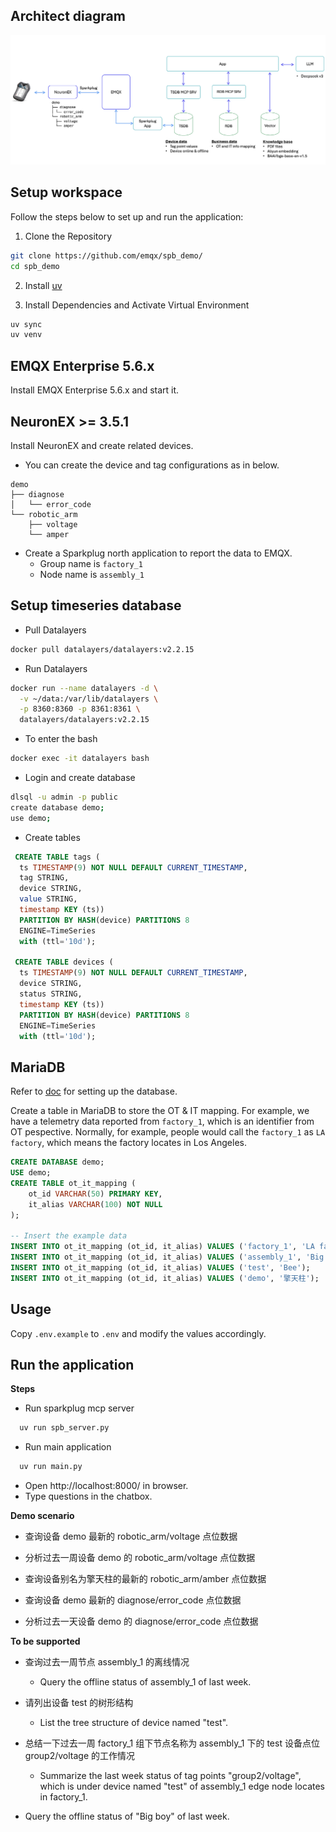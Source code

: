 


## Architect diagram
![alt text](./docs/arch.png)

## Setup workspace

Follow the steps below to set up and run the application:

1. Clone the Repository
```bash
git clone https://github.com/emqx/spb_demo/
cd spb_demo
```
2. Install [uv](https://docs.astral.sh/uv/getting-started/installation/)

3. Install Dependencies and Activate Virtual Environment
```bash
uv sync
uv venv
```

## EMQX Enterprise 5.6.x
Install EMQX Enterprise 5.6.x and start it.

## NeuronEX >= 3.5.1
Install NeuronEX and create related devices. 

- You can create the device and tag configurations as in below.

```
demo
├── diagnose
│   └── error_code
└── robotic_arm
    ├── voltage
    └── amper
```

- Create a Sparkplug north application to report the data to EMQX.
  - Group name is `factory_1` 
  - Node name is `assembly_1`

## Setup timeseries database

- Pull Datalayers

```bash
docker pull datalayers/datalayers:v2.2.15
```

- Run Datalayers

```bash
docker run --name datalayers -d \
  -v ~/data:/var/lib/datalayers \
  -p 8360:8360 -p 8361:8361 \
  datalayers/datalayers:v2.2.15
```
- To enter the bash
```bash
docker exec -it datalayers bash
```
- Login and create database
```bash
dlsql -u admin -p public
create database demo;
use demo;
```
- Create tables
```sql
 CREATE TABLE tags (
  ts TIMESTAMP(9) NOT NULL DEFAULT CURRENT_TIMESTAMP,
  tag STRING,
  device STRING,
  value STRING,
  timestamp KEY (ts))
  PARTITION BY HASH(device) PARTITIONS 8
  ENGINE=TimeSeries
  with (ttl='10d');

 CREATE TABLE devices (
  ts TIMESTAMP(9) NOT NULL DEFAULT CURRENT_TIMESTAMP,
  device STRING,
  status STRING,
  timestamp KEY (ts))
  PARTITION BY HASH(device) PARTITIONS 8
  ENGINE=TimeSeries
  with (ttl='10d');
```

## MariaDB
Refer to [doc](https://mariadb.com/resources/blog/get-started-with-mariadb-using-docker-in-3-steps/) for setting up the database.

Create a table in MariaDB to store the OT & IT mapping. For example, we have a telemetry data reported from `factory_1`, which is an identifier from OT pespective. Normally, for example, people would call the `factory_1` as `LA factory`, which means the factory locates in Los Angeles.

```sql
CREATE DATABASE demo;
USE demo;
CREATE TABLE ot_it_mapping (
    ot_id VARCHAR(50) PRIMARY KEY,
    it_alias VARCHAR(100) NOT NULL
);

-- Insert the example data
INSERT INTO ot_it_mapping (ot_id, it_alias) VALUES ('factory_1', 'LA factory');  
INSERT INTO ot_it_mapping (ot_id, it_alias) VALUES ('assembly_1', 'Big boy');  
INSERT INTO ot_it_mapping (ot_id, it_alias) VALUES ('test', 'Bee');  
INSERT INTO ot_it_mapping (ot_id, it_alias) VALUES ('demo', '擎天柱');  
```

## Usage
Copy `.env.example` to `.env` and modify the values accordingly.

## Run the application
**Steps**
- Run sparkplug mcp server
```bash
  uv run spb_server.py
```
- Run main application
```bash
  uv run main.py
```
- Open http://localhost:8000/ in browser.
- Type questions in the chatbox.

**Demo scenario**
- 查询设备 demo 最新的 robotic_arm/voltage 点位数据
- 分析过去一周设备 demo 的 robotic_arm/voltage 点位数据

- 查询设备别名为擎天柱的最新的 robotic_arm/amber 点位数据

- 查询设备 demo 最新的 diagnose/error_code 点位数据
- 分析过去一天设备 demo 的 diagnose/error_code 点位数据

**To be supported**
- 查询过去一周节点 assembly_1 的离线情况 
  - Query the offline status of assembly_1 of last week.

- 请列出设备 test 的树形结构 
  - List the tree structure of device named "test".

- 总结一下过去一周 factory_1 组下节点名称为 assembly_1 下的 test 设备点位 group2/voltage 的工作情况 
  - Summarize the last week status of tag points "group2/voltage", which is under device named "test" of assembly_1 edge node locates in factory_1.

- Query the offline status of  "Big boy" of last week.